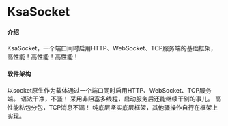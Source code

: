 # KsaSocket

#### 介绍
KsaSocket，一个端口同时启用HTTP、WebSocket、TCP服务端的基础框架，高性能！高性能！高性能！

#### 软件架构
以socket原生作为载体通过一个端口同时启用HTTP、WebSocket、TCP服务端。
语法干净，不骚！
采用非阻塞多线程，启动服务后还能继续干别的事儿。
高性能粘包分包，TCP消息不漏！
纯底层坚实底层框架，其他骚操作自行在框架上实现。
